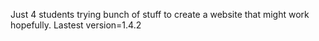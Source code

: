 Just 4 students trying bunch of stuff to create a website that might work hopefully.
Lastest version=1.4.2
